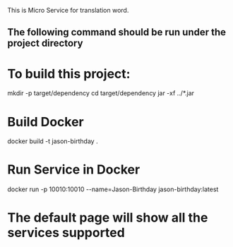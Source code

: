 This is Micro Service for translation word.

## The following command should be run under the project directory

# To build this project:

mkdir -p target/dependency
cd target/dependency
jar -xf ../*.jar

# Build Docker 
docker build -t jason-birthday .

# Run Service in Docker
docker run -p 10010:10010  --name=Jason-Birthday jason-birthday:latest

# The default page will show all the services supported